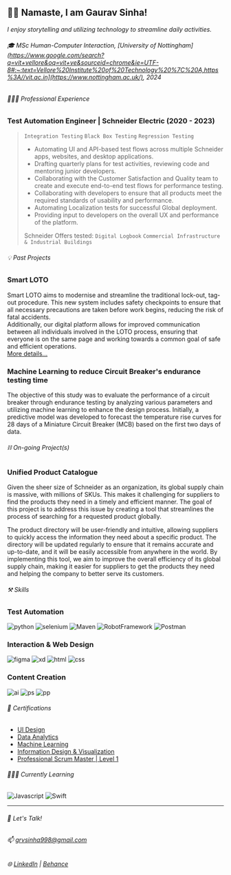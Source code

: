 ## 🙏🏽 Namaste, I am Gaurav Sinha!
_I enjoy storytelling and utilizing technology to streamline daily activities._

###### 🎓 MSc Human-Computer Interaction, [University of Nottingham](https://www.google.com/search?q=vit+vellore&oq=vit+ve&sourceid=chrome&ie=UTF-8#:~:text=Vellore%20Institute%20of%20Technology%20%7C%20A,https%3A//vit.ac.in](https://www.nottingham.ac.uk/), 2024


###### 👨🏽‍💼 Professional Experience
### Test Automation Engineer | Schneider Electric (2020 - 2023)
> `Integration Testing` `Black Box Testing` `Regression Testing` <br>
> - Automating UI and API-based test flows across multiple Schneider apps, websites, and desktop applications.
> - Drafting quarterly plans for test activities, reviewing code and mentoring junior developers.
> - Collaborating with the Customer Satisfaction and Quality team to create and execute end-to-end test flows for performance testing.
> - Collaborating with developers to ensure that all products meet the required standards of usability and performance.
> - Automating Localization tests for successful Global deployment.
> - Providing input to developers on the overall UX and performance of the platform.
> 
> Schneider Offers tested: `Digital Logbook` `Commercial Infrastructure & Industrial Buildings`


###### 💡 Past Projects
### Smart LOTO
Smart LOTO aims to modernise and streamline the traditional lock-out, tag-out procedure. This new system includes safety checkpoints to ensure that all necessary precautions are taken before work begins, reducing the risk of fatal accidents.<br>
Additionally, our digital platform allows for improved communication between all individuals involved in the LOTO process, ensuring that everyone is on the same page and working towards a common goal of safe and efficient operations.<br>
[More details...](https://www.figma.com/proto/NOXHUBVLdnXlPEJ68p64jI/Smart-LOTO?page-id=0%3A1&node-id=1%3A2&viewport=462%2C827%2C0.17&scaling=contain&starting-point-node-id=1%3A14)

### Machine Learning to reduce Circuit Breaker's endurance testing time
The objective of this study was to evaluate the performance of a circuit breaker through endurance testing by analyzing various parameters and utilizing machine learning to enhance the design process. Initially, a predictive model was developed to forecast the temperature rise curves for 28 days of a Miniature Circuit Breaker (MCB) based on the first two days of data.

###### ⛓️ On-going Project(s)
### Unified Product Catalogue
Given the sheer size of Schneider as an organization, its global supply chain is massive, with millions of SKUs. This makes it challenging for suppliers to find the products they need in a timely and efficient manner. The goal of this project is to address this issue by creating a tool that streamlines the process of searching for a requested product globally.

The product directory will be user-friendly and intuitive, allowing suppliers to quickly access the information they need about a specific product. The directory will be updated regularly to ensure that it remains accurate and up-to-date, and it will be easily accessible from anywhere in the world. By implementing this tool, we aim to improve the overall efficiency of its global supply chain, making it easier for suppliers to get the products they need and helping the company to better serve its customers.

###### ⚒️ Skills
### Test Automation
![python](https://img.shields.io/badge/Python-FFD43B?style=for-the-badge&logo=python&logoColor=blue)
![selenium](https://img.shields.io/badge/Selenium-43B02A?style=for-the-badge&logo=Selenium&logoColor=white)
![Maven](https://img.shields.io/badge/apache_maven-C71A36?style=for-the-badge&logo=apachemaven&logoColor=white)
![RobotFramework](https://img.shields.io/badge/Robot%20Framework-000000?style=for-the-badge&logo=robot-framework&logoColor=white)
![Postman](https://img.shields.io/badge/Postman-FF6C37?style=for-the-badge&logo=Postman&logoColor=white) <br>

### Interaction & Web Design
![figma](https://img.shields.io/badge/Figma-F24E1E?style=for-the-badge&logo=figma&logoColor=white)
![xd](https://img.shields.io/badge/Adobe%20XD-470137?style=for-the-badge&logo=Adobe%20XD&logoColor=#FF61F6)
![html](https://img.shields.io/badge/HTML5-E34F26?style=for-the-badge&logo=html5&logoColor=white)
![css](https://img.shields.io/badge/CSS3-1572B6?style=for-the-badge&logo=css3&logoColor=white)

### Content Creation
![ai](https://img.shields.io/badge/Adobe%20Illustrator-FF9A00?style=for-the-badge&logo=adobe%20illustrator&logoColor=white)
![ps](https://img.shields.io/badge/Adobe%20Photoshop-31A8FF?style=for-the-badge&logo=Adobe%20Photoshop&logoColor=black)
![pp](https://img.shields.io/badge/Adobe%20Premiere%20Pro-9999FF?style=for-the-badge&logo=Adobe%20Premiere%20Pro&logoColor=white)
<br>

###### 🏅 Certifications
- [UI Design](https://www.credential.net/0cdb00fa-432a-4ff6-b715-d0ec6493cb26#gs.kxo38g)
- [Data Analytics](https://drive.google.com/drive/folders/1rX2NZEDxWpjl7T5LceuTMDIrlN9kOsNt?usp=sharing)
- [Machine Learning](https://drive.google.com/drive/folders/1Ko6zvjFY4vOU_K-mPVqVEMeRNfhApSw_?usp=sharing)
- [Information Design & Visualization](https://www.credential.net/a47a923d-4d2c-46f9-8161-b3846e70ca3a#gs.k4v3j2)
- [Professional Scrum Master | Level 1](https://drive.google.com/open?id=1dEleNmI5dhh-23kGQ4_REoo-4hNFmHr7&authuser=grvsinha998%40gmail.com&usp=drive_fs)

###### 🧑🏽‍💻 Currently Learning
![Javascript](https://img.shields.io/badge/JavaScript-323330?style=for-the-badge&logo=javascript&logoColor=F7DF1E)
![Swift](https://img.shields.io/badge/Flutter-02569B?style=for-the-badge&logo=flutter&logoColor=white)

******************************************************
###### :speech_balloon: Let's Talk!
###### 📫 grvsinha998@gmail.com
###### :globe_with_meridians: [LinkedIn](https://www.linkedin.com/in/gaurav-sinha-400149135/) | [Behance](https://www.behance.net/grvsinha)
